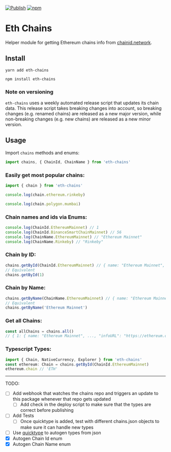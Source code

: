 [![Publish](https://github.com/taylorjdawson/eth-chains/actions/workflows/publish-release.yml/badge.svg)](https://github.com/taylorjdawson/eth-chains/actions/workflows/publish-release.yml/badge.svg) [![npm](https://img.shields.io/npm/v/eth-chains?logoColor=blue)](https://www.npmjs.com/package/eth-chains)

# Eth Chains

Helper module for getting Ethereum chains info from [chainid.network](https://chainid.network/).

## Install

```
yarn add eth-chains
```

```
npm install eth-chains
```

### Note on versioning

`eth-chains` uses a weekly automated release script that updates its chain data. This release script takes breaking changes into account, so breaking changes (e.g. renamed chains) are released as a new major version, while non-breaking changes (e.g. new chains) are released as a new minor version.

## Usage

Import `chains` methods and enums:

```ts
import chains, { ChainId, ChainName } from 'eth-chains'
```

### Easily get most popular chains:

```ts
import { chain } from 'eth-chains'

console.log(chain.ethereum.rinkeby)

console.log(chain.polygon.mumbai)
```

### Chain names and ids via Enums:

```ts
console.log(ChainId.EthereumMainnet) // 1
console.log(ChainId.BinanceSmartChainMainnet) // 56
console.log(ChainName.EthereumMainnet) // "Ethereum Mainnet"
console.log(ChainName.Rinkeby) // "Rinkeby"
```

### Chain by ID:

```ts
chains.getById(ChainId.EthereumMainnet) // { name: "Ethereum Mainnet", ..., "infoURL": "https://ethereum.org" }
// Equivalent
chains.getById(1)
```

### Chain by Name:

```ts
chains.getByName(ChainName.EthereumMainnet) // { name: "Ethereum Mainnet", ..., "infoURL": "https://ethereum.org" }
// Equivalent
chains.getByName('Ethereum Mainnet')
```

### Get all Chains:

```ts
const allChains = chains.all()
// { 1: { name: "Ethereum Mainnet", ..., "infoURL": "https://ethereum.org" }, 2: {...}}
```

### Typescript Types:

```ts
import { Chain, NativeCurrency, Explorer } from 'eth-chains'
const ethereum: Chain = chains.getById(ChainId.EthereumMainnet)
ethereum.chain // 'ETH'
```

---

TODO:

- [ ] Add webhook that watches the chains repo and triggers an update to this package whenever that repo gets updated
  - [ ] Add check in the deploy script to make sure that the types are correct before publishing
- [ ] Add Tests
  - [ ] Once quicktype is added, test with different chains.json objects to make sure it can handle new types
- [ ] Use [quicktype](https://github.com/quicktype/quicktype) to autogen types from json
- [x] Autogen Chain Id enum
- [x] Autogen Chain Name enum
